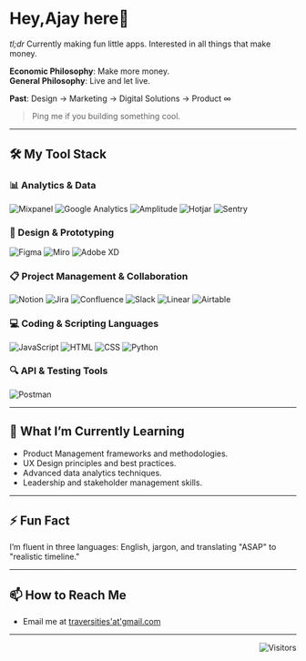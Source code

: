 # Hey,Ajay here👋

_tl;dr_
Currently making fun little apps. Interested in all things that make money.

**Economic Philosophy**: Make more money.<br>
**General Philosophy**: Live and let live.

**Past**: Design → Marketing → Digital Solutions → Product ∞

> Ping me if you building something cool.
---

## 🛠️ My Tool Stack

### 📊 Analytics & Data

<p align="left">
  <img src="https://img.shields.io/badge/Mixpanel-%234B4BFF.svg?style=for-the-badge&logo=mixpanel&logoColor=white" alt="Mixpanel"/>
   <img src="https://img.shields.io/badge/Google%20Analytics-%23E37400.svg?style=for-the-badge&logo=google%20analytics&logoColor=white" alt="Google Analytics"/>
  <img src="https://img.shields.io/badge/Amplitude-%237C45C5.svg?style=for-the-badge&logo=amplitude&logoColor=white" alt="Amplitude"/>
<img src="https://img.shields.io/badge/Hotjar-FF3C00.svg?style=for-the-badge&logo=Hotjar&logoColor=white" alt="Hotjar"/>
  <img src="https://img.shields.io/badge/Sentry-362D59.svg?style=for-the-badge&logo=Sentry&logoColor=white" alt="Sentry"/>
</p>

### 🎨 Design & Prototyping

<p align="left">
  <img src="https://img.shields.io/badge/Figma-%23F24E1E.svg?style=for-the-badge&logo=figma&logoColor=white" alt="Figma"/>
  <img src="https://img.shields.io/badge/Miro-%23000000.svg?style=for-the-badge&logo=miro&logoColor=white" alt="Miro"/>
  <img src="https://img.shields.io/badge/Adobe%20XD-%23FF61F6.svg?style=for-the-badge&logo=adobexd&logoColor=white" alt="Adobe XD"/>
</p>

### 📋 Project Management & Collaboration

<p align="left">
  <img src="https://img.shields.io/badge/Notion-%23000000.svg?style=for-the-badge&logo=notion&logoColor=white" alt="Notion"/>
  <img src="https://img.shields.io/badge/Jira-%230052CC.svg?style=for-the-badge&logo=jira&logoColor=white" alt="Jira"/>
  <img src="https://img.shields.io/badge/Confluence-%23266CD3.svg?style=for-the-badge&logo=confluence&logoColor=white" alt="Confluence"/>
  <img src="https://img.shields.io/badge/Slack-%234A154B.svg?style=for-the-badge&logo=slack&logoColor=white" alt="Slack"/>
  <img src="https://img.shields.io/badge/Linear-%237B37FB.svg?style=for-the-badge&logo=linear&logoColor=white" alt="Linear"/>
  <img src="https://img.shields.io/badge/Airtable-%23E97627.svg?style=for-the-badge&logo=airtable&logoColor=white" alt="Airtable"/>
</p>

### 💻 Coding & Scripting Languages

<p align="left">
  <img src="https://img.shields.io/badge/JavaScript-%23F7DF1E.svg?style=for-the-badge&logo=javascript&logoColor=black" alt="JavaScript"/>
  <img src="https://img.shields.io/badge/HTML-%23E34F26.svg?style=for-the-badge&logo=html5&logoColor=white" alt="HTML"/>
  <img src="https://img.shields.io/badge/CSS-%231572B6.svg?style=for-the-badge&logo=css3&logoColor=white" alt="CSS"/>
  <img src="https://img.shields.io/badge/Python-%233776AB.svg?style=for-the-badge&logo=python&logoColor=white" alt="Python"/>
</p>

### 🔍 API & Testing Tools

<p align="left">
  <img src="https://img.shields.io/badge/Postman-%23FF6C37.svg?style=for-the-badge&logo=postman&logoColor=white" alt="Postman"/>
</p>

---

## 🌱 What I’m Currently Learning

- Product Management frameworks and methodologies.
- UX Design principles and best practices.
- Advanced data analytics techniques.
- Leadership and stakeholder management skills.

---

## ⚡ Fun Fact

I’m fluent in three languages: English, jargon, and translating "ASAP" to "realistic timeline."

---

## 📫 How to Reach Me

- Email me at [traversities'at'gmail.com](mailto:traversities@gmail.com?body=%0D%0A%0D%0A%0D%0A%0D%0A%0D%0A%7BfromGithub%7D)

---


<p align="right">
  <img src="https://visitor-badge.laobi.icu/badge?page_id=fixing-x.fixing-x" alt="Visitors">
</p>
